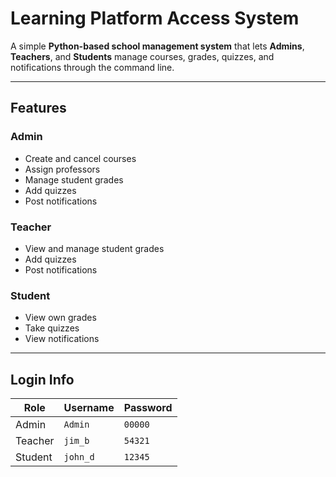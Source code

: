 # Learning Platform Access System

A simple **Python-based school management system** that lets **Admins**, **Teachers**, and **Students** manage courses, grades, quizzes, and notifications through the command line.

---

## Features

### Admin
- Create and cancel courses  
- Assign professors  
- Manage student grades  
- Add quizzes  
- Post notifications  

### Teacher
- View and manage student grades  
- Add quizzes  
- Post notifications  

### Student
- View own grades  
- Take quizzes  
- View notifications  

---

## Login Info

| Role | Username | Password |
|------|-----------|-----------|
| Admin | `Admin` | `00000` |
| Teacher | `jim_b` | `54321` |
| Student | `john_d` | `12345` |
